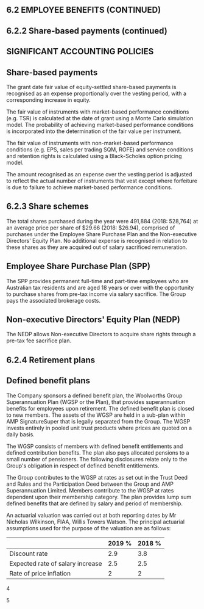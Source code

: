 ## 6.2 EMPLOYEE BENEFITS (CONTINUED)

## 6.2.2 Share-based payments (continued)

<!-- image -->

## SIGNIFICANT ACCOUNTING POLICIES

## Share-based payments

The grant date fair value of equity-settled share-based payments is recognised as an expense proportionally over the vesting period, with a corresponding increase in equity.

The fair value of instruments with market-based performance conditions (e.g. TSR) is calculated at the date of grant using a Monte Carlo simulation model. The probability of achieving market-based performance conditions is incorporated into the determination of the fair value per instrument.

The fair value of instruments with non-market-based performance conditions (e.g. EPS, sales per trading SQM, ROFE) and service conditions and retention rights is calculated using a Black-Scholes option pricing model.

The amount recognised as an expense over the vesting period is adjusted to reflect the actual number of instruments that vest except where forfeiture is due to failure to achieve market-based performance conditions.

## 6.2.3 Share schemes

The total shares purchased during the year were 491,884 (2018: 528,764) at an average price per share of $29.66 (2018: $26.94), comprised of purchases under the Employee Share Purchase Plan and the Non-executive Directors' Equity Plan. No additional expense is recognised in relation to these shares as they are acquired out of salary sacrificed remuneration.

## Employee Share Purchase Plan (SPP)

The SPP provides permanent full-time and part-time employees who are Australian tax residents and are aged 18 years or over with the opportunity to purchase shares from pre-tax income via salary sacrifice. The Group pays the associated brokerage costs.

## Non-executive Directors' Equity Plan (NEDP)

The NEDP allows Non-executive Directors to acquire share rights through a pre-tax fee sacrifice plan.

## 6.2.4 Retirement plans

## Defined benefit plans

The Company sponsors a defined benefit plan, the Woolworths Group Superannuation Plan (WGSP or the Plan), that provides superannuation benefits for employees upon retirement. The defined benefit plan is closed to new members. The assets of the WGSP are held in a sub-plan within AMP SignatureSuper that is legally separated from the Group. The WGSP invests entirely in pooled unit trust products where prices are quoted on a daily basis.

The WGSP consists of members with defined benefit entitlements and defined contribution benefits. The plan also pays allocated pensions to a small number of pensioners. The following disclosures relate only to the Group's obligation in respect of defined benefit entitlements.

The Group contributes to the WGSP at rates as set out in the Trust Deed and Rules and the Participation Deed between the Group and AMP Superannuation Limited. Members contribute to the WGSP at rates dependent upon their membership category. The plan provides lump sum defined benefits that are defined by salary and period of membership.

An actuarial valuation was carried out at both reporting dates by Mr Nicholas Wilkinson, FIAA, Willis Towers Watson. The principal actuarial assumptions used for the purpose of the valuation are as follows:

|                                  |   2019 % |   2018 % |
|----------------------------------|----------|----------|
| Discount rate                    |      2.9 |      3.8 |
| Expected rate of salary increase |      2.5 |      2.5 |
| Rate of price inflation          |      2   |      2   |

<!-- image -->

4

5

<!-- image -->